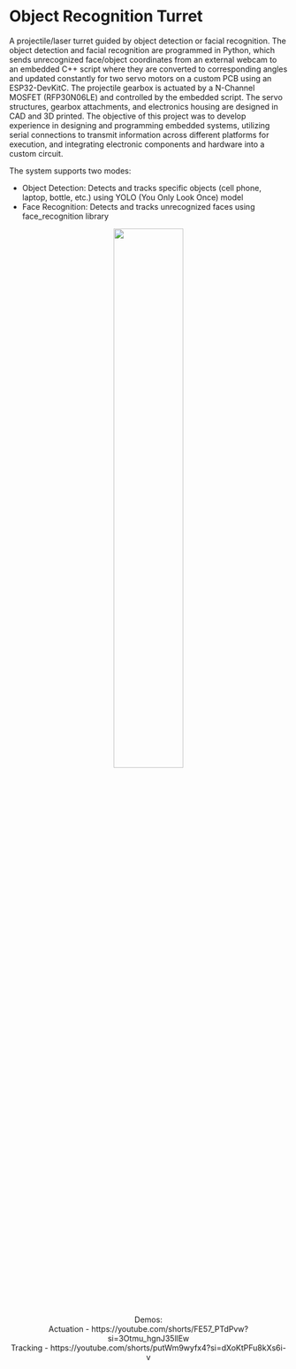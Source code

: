 # Object Recognition Turret
A projectile/laser turret guided by object detection or facial recognition. The object detection and facial recognition are programmed in Python, which sends unrecognized face/object coordinates from an external webcam to an embedded C++ script where they are converted to corresponding angles and updated constantly for two servo motors on a custom PCB using an ESP32-DevKitC. The projectile gearbox is actuated by a N-Channel MOSFET (RFP30N06LE) and controlled by the embedded script. The servo structures, gearbox attachments, and electronics housing are designed in CAD and 3D printed. The objective of this project was to develop experience in designing and programming embedded systems, utilizing serial connections to transmit information across different platforms for execution, and integrating electronic components and hardware into a custom circuit.

The system supports two modes:
- Object Detection: Detects and tracks specific objects (cell phone, laptop, bottle, etc.) using YOLO (You Only Look Once) model
- Face Recognition: Detects and tracks unrecognized faces using face_recognition library

<p align = "center">
  <img src="https://github.com/user-attachments/assets/4c4b9978-79f9-4a76-b641-4c870453d31d" width=50% height=50%>
</p>

<p align = "center">
  Demos:
  <br>Actuation - https://youtube.com/shorts/FE57_PTdPvw?si=3Otmu_hgnJ35llEw
  <br>Tracking - https://youtube.com/shorts/putWm9wyfx4?si=dXoKtPFu8kXs6i-v
</p>
